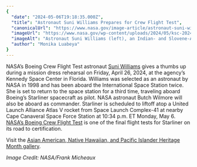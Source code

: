 ```yaml
---
{
  "date": "2024-05-06T19:18:35.000Z",
  "title": "Astronaut Suni Williams Prepares for Crew Flight Test",
  "canonicalUrl": "https://www.nasa.gov/image-article/astronaut-suni-williams-prepares-for-crew-flight-test/",
  "imageUrl": "https://www.nasa.gov/wp-content/uploads/2024/05/ksc-20240426-ph-fmx02-0031orig.jpg",
  "imageAlt": "Astronaut Suni Williams (left), an Indian- and Slovene-American woman, smiles and gives a thumbs up to the camera. She wears a blue Boeing spacesuit.",
  "author": "Monika Luabeya"
}
---
```


NASA’s Boeing Crew Flight Test astronaut [Suni Williams](https://www.nasa.gov/people/sunita-l-williams/) gives a thumbs up during a mission dress rehearsal on Friday, April 26, 2024, at the agency’s Kennedy Space Center in Florida. Williams was selected as an astronaut by NASA in 1998 and has been aboard the International Space Station twice. She is set to return to the space station for a third time, traveling aboard Boeing’s Starliner spacecraft as pilot. NASA astronaut Butch Wilmore will also be aboard as commander. Starliner is scheduled to liftoff atop a United Launch Alliance Atlas V rocket from Space Launch Complex-41 at nearby Cape Canaveral Space Force Station at 10:34 p.m. ET Monday, May 6. [NASA’s Boeing Crew Flight Test](https://www.nasa.gov/nasas-boeing-crew-flight-test-mission-overview/) is one of the final flight tests for Starliner on its road to certification.

Visit the [Asian American, Native Hawaiian, and Pacific Islander Heritage Month gallery](https://www.nasa.gov/gallery/asian-pacific-american-heritage/).

_Image Credit: NASA/Frank Micheaux_
